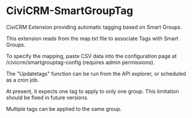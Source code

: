 CiviCRM-SmartGroupTag
=====================

CiviCRM Extension providing automatic tagging based on Smart Groups.

This extension reads from the map.txt file to associate Tags with Smart Groups.

To specify the mapping, paste CSV data into the configuration page at /civicrm/smartgrouptag-config (requires admin permissions).

The "Updatetags" function can be run from the API explorer, or scheduled as a cron job.

At present, it expects one tag to apply to only one group. This limitation should be fixed in future versions.

Multiple tags can be applied to the same group.

